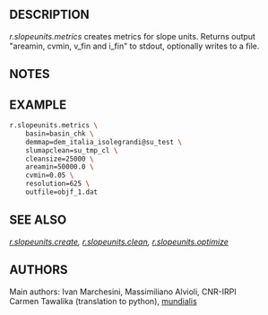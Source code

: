 ## DESCRIPTION

*r.slopeunits.metrics* creates metrics for slope units. Returns output
"areamin, cvmin, v\_fin and i\_fin" to stdout, optionally writes to a
file.

## NOTES

## EXAMPLE

```sh
r.slopeunits.metrics \
    basin=basin_chk \
    demmap=dem_italia_isolegrandi@su_test \
    slumapclean=su_tmp_cl \
    cleansize=25000 \
    areamin=50000.0 \
    cvmin=0.05 \
    resolution=625 \
    outfile=objf_1.dat
```

## SEE ALSO

*[r.slopeunits.create](r.slopeunits.create.md),
[r.slopeunits.clean](r.slopeunits.clean.md),
[r.slopeunits.optimize](r.slopeunits.optimize.md)*

## AUTHORS

Main authors: Ivan Marchesini, Massimiliano Alvioli, CNR-IRPI  
Carmen Tawalika (translation to python),
[mundialis](https://www.mundialis.de/)

